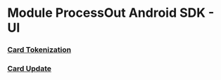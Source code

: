 # Module ProcessOut Android SDK - UI

### [Card Tokenization](CardTokenization.md)

### [Card Update](CardUpdate.md)
